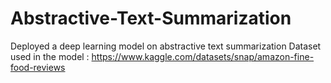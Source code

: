 # Abstractive-Text-Summarization
Deployed a deep learning model on abstractive text summarization
Dataset used in the model : https://www.kaggle.com/datasets/snap/amazon-fine-food-reviews
